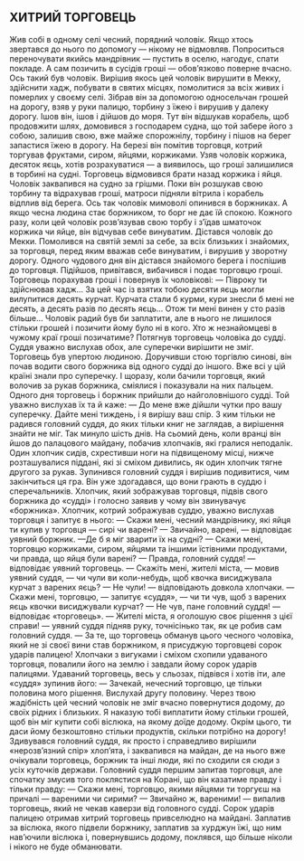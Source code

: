 ## ХИТРИЙ ТОРГОВЕЦЬ

Жив собі в одному селі чесний, порядний чоловік. Якщо хтось звертався до нього по допомогу — нікому не відмовляв. Попроситься переночувати якийсь мандрівник — пустить в оселю, нагодує, спати покладе. А сам позичить в сусідів гроші — обов’язково поверне вчасно. Ось такий був чоловік.
Вирішив якось цей чоловік вирушити в Мекку, здійснити хадж, побувати в святих місцях, помолитися за всіх живих і померлих у своєму селі. Зібрав він за допомогою односельчан грошей на дорогу, взяв у руки палицю, торбину з їжею і вирушив у далеку дорогу.
Ішов він, ішов і дійшов до моря. Тут він відшукав корабель, щоб продовжити шлях, домовився з господарем судна, що той забере його з собою, залишив свою, вже майже спорожнілу, торбину і пішов на берег запастися їжею в дорогу. На березі він помітив торговця, котрий торгував фруктами, сиром, яйцями, коржиками. Узяв чоловік коржика, десяток яєць, хотів розрахуватися — а виявилось, що гроші залишилися в торбині на судні. Торговець відмовився брати назад коржика і яйця. Чоловік заквапився на судно за грішми. Поки він розшукав свою торбину та відрахував гроші, матроси підняли вітрила і корабель відплив від берега. Ось так чоловік мимоволі опинився в боржниках. А якщо чесна людина стає боржником, то борг не дає їй спокою. Кожного разу, коли цей чоловік розв’язував свою торбу і з’їдав шматочок коржика чи яйце, він відчував себе винуватим.
Дістався чоловік до Мекки. Помолився на святій землі за себе, за всіх близьких і знайомих, за торговця, перед яким вважав себе винуватим, і вирушив у зворотну дорогу. Одного чудового дня він дістався знайомого берега і поспішив до торговця. Підійшов, привітався, вибачився і подає торговцю гроші. Торговець порахував гроші і повернув їх чоловікові:
— Півроку ти здійснював хадж... За цей час із взятих тобою десяти яєць могли вилупитися десять курчат. Курчата стали б курми, кури знесли б мені не десять, а десять разів по десять яєць... Отож ти мені винен у сто разів більше...
Чоловік радий був би заплатити, але в нього не лишилося стільки грошей і позичити йому було ні в кого. Хто ж незнайомцеві в чужому краї гроші позичатиме? Потягнув торговець чоловіка до судді. Суддя уважно вислухав обох, але суперечки вирішити не зміг. Торговець був упертою людиною. Доручивши стою торгівлю синові, він почав водити свого боржника від одного судді до іншого.
Вже всі у цій країні знали про суперечку. І щоразу, коли бачили торговця, який волочив за рукав боржника, сміялися і показували на них пальцем.
Одного дня торговець і боржник прийшли до найголовнішого судді. Той уважно вислухав їх та й каже:
— До мене вже дійшли чутки про вашу суперечку. Дайте мені тиждень, і я вирішу ваш спір.
З ким тільки не радився головний суддя, до яких тільки книг не заглядав, а вирішення знайти не міг. Так минуло шість днів. На сьомий день, коли вранці він йшов до палацового майдану, побачив хлопчаків, які гралися неподалік. Один хлопчик сидів, схрестивши ноги на підвищеному місці, нижче розташувалися піддані, які зі сміхом дивились, як один хлопчик тягне другого за рукав. Зупинився головний суддя і вирішив подивитися, чим закінчиться ця гра. Він уже здогадався, що вони грають в суддю і сперечальників.
Хлопчик, який зображував торговця, підвів свого боржника до «судді» і голосно заявив у чому він звинувачує «боржника». Хлопчик, котрий зображував суддю, уважно вислухав торговця і запитує в нього:
— Скажи мені, чесний мандрівнику, які яйця ти купив у торговця — сирі чи варені?
— Звичайно, варені, — відповідає уявний боржник. —Де б я міг зварити їх на судні?
— Скажи мені, торговцю коржиками, сиром, яйцями та іншими їстівними продуктами, чи правда, що яйця були варені?
— Правда, головний суддя! — відповідає уявний торговець.
— Скажіть мені, жителі міста, — мовив уявний суддя, — чи чули ви коли-небудь, щоб квочка висиджувала курчат з варених яєць?
— Не чули! — відповідають довкола хлопчаки.
— Скажи мені, торговцю, — запитує «суддя», — чи ти чув, щоб з варених яєць квочки висиджували курчат?
— Не чув, пане головний суддя! — відповідає «торговець».
— Жителі міста, я оголошую своє рішення з цієї справи! — уявний суддя підняв руку, точнісінько так, як це робив сам головний суддя. — За те, що торговець обманув цього чесного чоловіка, який не зі своєї вини став боржником, я присуджую торговцеві сорок ударів палицею!
Хлопчаки з вигуками і сміхом схопили удаваного торговця, повалили його на землю і завдали йому сорок ударів палицями. Удаваний торговець, весь у сльозах, підвівся і хотів іти, але «суддя» зупинив його:
— Зачекай, нечесний торговцю, це тільки половина мого рішення. Вислухай другу половину. Через твою жадібність цей чесний чоловік не зміг вчасно повернутися додому, до своїх рідних і близьких. Я наказую тобі виплатити йому стільки грошей, щоб він міг купити собі віслюка, на якому доїде додому. Окрім цього, ти даси йому безкоштовно стільки продуктів, скільки потрібно на дорогу! Здивувався головний суддя, як просто і справедливо вирішили «нерозв’язний спір» хлоп’ята, і заквапився на майдан, де на нього вже очікували торговець, боржник та інші люди, які по сходили ся сюди з усіх куточків держави.
Головний суддя першим запитав торговця, але спочатку змусив того поклястися на Корані, що він казатиме правду і тільки правду:
— Скажи мені, торговцю, якими яйцями ти торгуєш на причалі — вареними чи сирими?
— Звичайно ж, вареними! — випалив торговець, який не чекав каверзи від головного судді.
Сорок ударів палицею отримав хитрий торговець привселюдно на майдані. Заплатив за віслюка, якого підвели боржнику, заплатив за хурджун їжі, що ним нав’ючили віслюка і, повернувшись додому, поклявся, що більше ніколи і нікого не буде обманювати.
